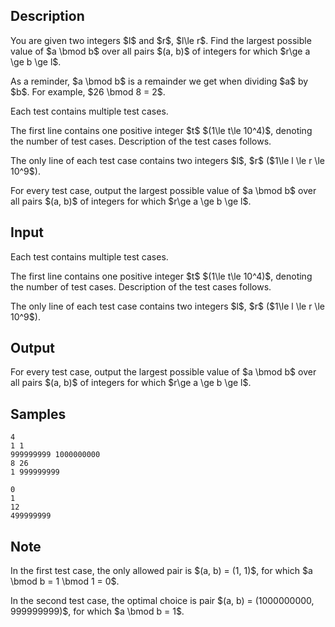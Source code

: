## Description

<div><p>You are given two integers $l$ and $r$, $l\le r$. Find the largest possible value of $a \bmod b$ over all pairs $(a, b)$ of integers for which $r\ge a \ge b \ge l$.</p><p>As a reminder, $a \bmod b$ is a remainder we get when dividing $a$ by $b$. For example, $26 \bmod 8 = 2$.</p></div><div class="input-specification"><p>Each test contains multiple test cases.</p><p>The first line contains one positive integer $t$ $(1\le t\le 10^4)$, denoting the number of test cases. Description of the test cases follows.</p><p>The only line of each test case contains two integers $l$, $r$ ($1\le l \le r \le 10^9$).</p></div><div class="output-specification"><p>For every test case, output the largest possible value of $a \bmod b$ over all pairs $(a, b)$ of integers for which $r\ge a \ge b \ge l$.</p></div>

## Input

<p>Each test contains multiple test cases.</p><p>The first line contains one positive integer $t$ $(1\le t\le 10^4)$, denoting the number of test cases. Description of the test cases follows.</p><p>The only line of each test case contains two integers $l$, $r$ ($1\le l \le r \le 10^9$).</p>

## Output

<p>For every test case, output the largest possible value of $a \bmod b$ over all pairs $(a, b)$ of integers for which $r\ge a \ge b \ge l$.</p>

## Samples

```input1
4
1 1
999999999 1000000000
8 26
1 999999999
```

```output1
0
1
12
499999999
```




## Note

<p>In the first test case, the only allowed pair is $(a, b) = (1, 1)$, for which $a \bmod b = 1 \bmod 1 = 0$.</p><p>In the second test case, the optimal choice is pair $(a, b) = (1000000000, 999999999)$, for which $a \bmod b = 1$.</p>
